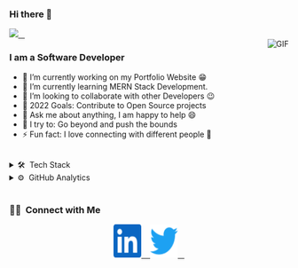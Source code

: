 ### Hi there 👋

<a href="https://www.youtube.com/watch?v=NXXkq7l-wZg&ab_channel=earcandyfilms" target="_blank">
<img height="280em" src="https://raw.githubusercontent.com/rodrigograca31/rodrigograca31/master/matrix.svg" />
&nbsp;&nbsp;
</a>

<br>

<img align="right" height="270px" alt="GIF" src="https://i.pinimg.com/originals/e4/26/70/e426702edf874b181aced1e2fa5c6cde.gif" />

### I am a Software Developer
- 🔭 I’m currently working on my Portfolio Website :grin:
- 🌱 I’m currently learning MERN Stack Development.
- 👯 I’m looking to collaborate with other Developers :wink:
- 🥅 2022 Goals: Contribute to Open Source projects
- 💬 Ask me about anything, I am happy to help :smile:
- 🧗 I try to: Go beyond and push the bounds
- ⚡ Fun fact: I love connecting with different people :raised_hands:

<br>

<details  style="user-select: none;">
<summary>
🛠 &nbsp;Tech Stack
</summary>
</details>

<details  style="user-select: none;">
<summary>
⚙️ &nbsp;GitHub Analytics
</summary>


<p align="center">
  <img height="180em" src="https://github-readme-stats-eight-theta.vercel.app/api?username=Daniel13713&show_icons=true&theme=vue-dark&include_all_commits=true&count_private=true" />
  <img height="180em" src="https://github-readme-stats-eight-theta.vercel.app/api/top-langs/?username=Daniel13713&layout=compact&exclude_lang=java+r&theme=vue-dark" />
</p>
</details>
<br>

### 🤝🏻 &nbsp;Connect with Me

<p align="center">
<a href="https://www.linkedin.com/in/daniel-duarte-palacios-537b33220/" target="_blank">
<img src="https://github.com/Daniel13713/Daniel13713/blob/master/icons/linkedin.svg" alt="itchdotio" width="50" height="60">
&nbsp;&nbsp;
</a>
<a href="https://twitter.com/_Daniel137" target="_blank">
<img src="https://github.com/Daniel13713/Daniel13713/blob/master/icons/twitter.svg" alt="twitter" width="50" height="60">
&nbsp;&nbsp;
</a>
</p>
